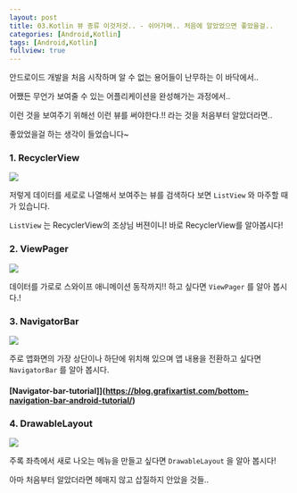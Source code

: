 ```yaml
---
layout: post
title: 03.Kotlin 뷰 종류 이것저것.. - 쉬어가며.. 처음에 알았었으면 좋았을걸..
categories: [Android,Kotlin]
tags: [Android,Kotlin]
fullview: true
---
```


안드로이드 개발을 처음 시작하며 알 수 없는 용어들이 난무하는 이 바닥에서..

어쨌든 무언가 보여줄 수 있는 어플리케이션을 완성해가는 과정에서..

이런 것을 보여주기 위해선 이런 뷰를 써야한다.!! 라는 것을 처음부터 알았더라면..

좋았었을걸 하는 생각이 들었습니다~

### 1. RecyclerView

![](https://i.stack.imgur.com/xYtxz.gif)

저렇게 데이터를 세로로 나열해서 보여주는 뷰를 검색하다 보면 `ListView` 와 마주할 때가 있습니다.

`ListView` 는 RecyclerView의 조상님 버젼이니! 바로 RecyclerView를 알아봅시다!

### 2. ViewPager

![](https://i.stack.imgur.com/fMETf.gif)

데이터를 가로로 스와이프 애니메이션 동작까지!! 하고 싶다면 `ViewPager` 를 알아 봅시다.!


### 3. NavigatorBar

![](https://blog.iamsuleiman.com/wp-content/uploads/2016/03/bottom_navigation_notification_badge_dismiss.gif)

주로 앱화면의 가장 상단이나 하단에 위치해 있으며 앱 내용을 전환하고 싶다면 `NavigatorBar` 를 알아 봅시다.
#### [Navigator-bar-tutorial]](https://blog.grafixartist.com/bottom-navigation-bar-android-tutorial/)

### 4. DrawableLayout

![](http://i.imgur.com/F7ODH3g.png)

주록 좌측에서 새로 나오는 메뉴을 만들고 싶다면 `DrawableLayout` 을 알아 봅시다!


아마 처음부터 알았더라면 헤매지 않고 삽질하지 안았을 것들..

